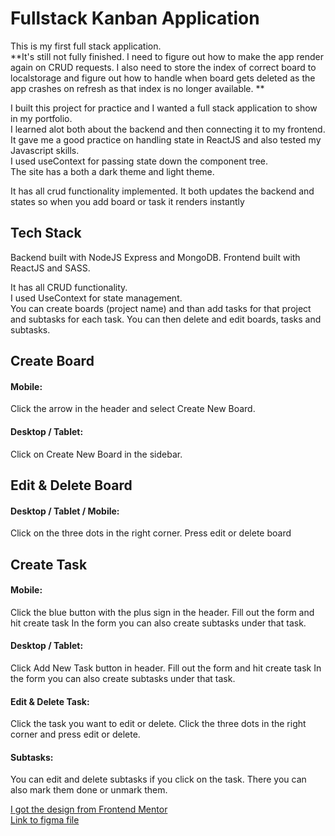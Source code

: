# Fullstack Kanban Application

This is my first full stack application. <br/>
**It's still not fully finished. I need to figure out how to make the app render again on CRUD requests. I also need to store the index of correct board to localstorage and figure out how to handle when board gets deleted as the app crashes on refresh as that index is no longer available. **

I built this project for practice and I wanted a full stack application to show in my portfolio.<br/>
I learned alot both about the backend and then connecting it to my frontend. <br/>
It gave me a good practice on handling state in ReactJS and also tested my Javascript skills.<br/>
I used useContext for passing state down the component tree.<br/>
The site has a both a dark theme and light theme.

It has all crud functionality implemented. It both updates the backend and states so when you add board or task it renders instantly<br/>

## Tech Stack

Backend built with NodeJS Express and MongoDB.
Frontend built with ReactJS and SASS.

It has all CRUD functionality.<br/>
I used UseContext for state management.<br/>
You can create boards (project name) and than add tasks for that project and subtasks for each task.
You can then delete and edit boards, tasks and subtasks.

## Create Board

#### Mobile:

Click the arrow in the header and select Create New Board.

#### Desktop / Tablet:

Click on Create New Board in the sidebar.

## Edit & Delete Board

#### Desktop / Tablet / Mobile:

Click on the three dots in the right corner. Press edit or delete board

## Create Task

#### Mobile:

Click the blue button with the plus sign in the header. Fill out the form and hit create task
In the form you can also create subtasks under that task.

#### Desktop / Tablet:

Click Add New Task button in header. Fill out the form and hit create task
In the form you can also create subtasks under that task.

#### Edit & Delete Task:

Click the task you want to edit or delete. Click the three dots in the right corner
and press edit or delete.

#### Subtasks:

You can edit and delete subtasks if you click on the task. There you can also mark them done or unmark them.

[I got the design from Frontend Mentor](www.frontendmentor.io)<br/>
[Link to figma file](https://www.figma.com/file/ajw52wSmWYbWvVk3j0pMvD/kanban-task-management-web-app?node-id=0%3A8345&t=7upSnXKbdlrAJ1x3-1)
